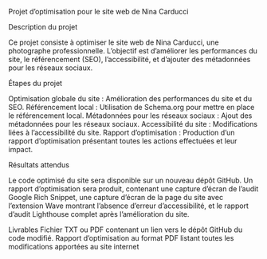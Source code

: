 Projet d’optimisation pour le site web de Nina Carducci

Description du projet

Ce projet consiste à optimiser le site web de Nina Carducci, une photographe professionnelle. 
L’objectif est d’améliorer les performances du site, le référencement (SEO), l’accessibilité, 
et d’ajouter des métadonnées pour les réseaux sociaux.

Étapes du projet

Optimisation globale du site : Amélioration des performances du site et du SEO.
Référencement local : Utilisation de Schema.org pour mettre en place le référencement local.
Métadonnées pour les réseaux sociaux : Ajout des métadonnées pour les réseaux sociaux.
Accessibilité du site : Modifications liées à l’accessibilité du site.
Rapport d’optimisation : Production d’un rapport d’optimisation présentant toutes les actions effectuées et leur impact.

Résultats attendus

Le code optimisé du site sera disponible sur un nouveau dépôt GitHub. 
Un rapport d’optimisation sera produit, contenant une capture d’écran de l’audit Google Rich Snippet,
une capture d’écran de la page du site avec l’extension Wave montrant l’absence d’erreur d’accessibilité, 
et le rapport d’audit Lighthouse complet après l’amélioration du site.

Livrables
Fichier TXT ou PDF contenant un lien vers le dépôt GitHub du code modifié.
Rapport d’optimisation au format PDF listant toutes les modifications apportées au site internet
